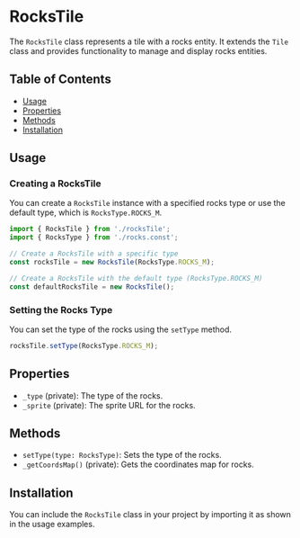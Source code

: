 # RocksTile

The `RocksTile` class represents a tile with a rocks entity. It extends the `Tile` class and provides functionality to manage and display rocks entities.

## Table of Contents

- [Usage](#usage)
- [Properties](#properties)
- [Methods](#methods)
- [Installation](#installation)

## Usage

### Creating a RocksTile

You can create a `RocksTile` instance with a specified rocks type or use the default type, which is `RocksType.ROCKS_M`.

```javascript
import { RocksTile } from './rocksTile';
import { RocksType } from './rocks.const';

// Create a RocksTile with a specific type
const rocksTile = new RocksTile(RocksType.ROCKS_M);

// Create a RocksTile with the default type (RocksType.ROCKS_M)
const defaultRocksTile = new RocksTile();
```

### Setting the Rocks Type

You can set the type of the rocks using the `setType` method.

```javascript
rocksTile.setType(RocksType.ROCKS_M);
```

## Properties

- `_type` (private): The type of the rocks.
- `_sprite` (private): The sprite URL for the rocks.

## Methods

- `setType(type: RocksType)`: Sets the type of the rocks.
- `_getCoordsMap()` (private): Gets the coordinates map for rocks.

## Installation

You can include the `RocksTile` class in your project by importing it as shown in the usage examples.
